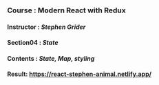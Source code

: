 ### Course : Modern React with Redux

#### Instructor : **_Stephen Grider_**

#### Section04 : **_State_**

#### Contents : _State, Map, styling_

#### Result: https://react-stephen-animal.netlify.app/
